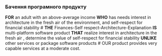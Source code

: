 ### Бачення програмного продукту
**FOR** an adult with an above-average income **WHO** has needs interest in architecture in the fresh air of the environment, and self-respect for financial stability # **THE** Finances-Self respect-Architecture-Explanation **IS** multi-platform software product **THAT** realize interest in architecture in the fresh air , determine the value of self-respect for financial stability **UNLIKE** other services or package software products # OUR product provides very capable services at a moderate cost.
